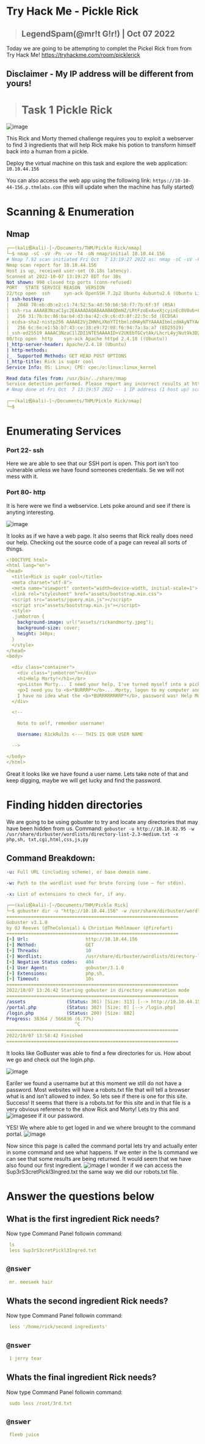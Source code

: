 # Try Hack Me - Pickle Rick

>## LegendSpam(@mr!t G!r!) | Oct 07 2022

Today we are going to be attempting to complet the Pickel Rick from from Try Hack Me!
https://tryhackme.com/room/picklerick

## Disclaimer - My IP address will be different from yours!

># Task 1 Pickle Rick 
![image](https://i.imgur.com/o9pyhyU.jpg)

This Rick and Morty themed challenge requires you to exploit a webserver to find 3 ingredients that will help Rick make his potion to transform himself back into a human from a pickle.

Deploy the virtual machine on this task and explore the web application: `10.10.44.156`

You can also access the web app using the following link: `https://10-10-44-156.p.thmlabs.com` (this will update when the machine has fully started)

# Scanning & Enumeration
## Nmap
```yaml
┌──(kali㉿kali)-[~/Documents/THM/Pickle Rick/nmap]
└─$ nmap -sC -sV -Pn -vv -T4 -oN nmap/initial 10.10.44.156
# Nmap 7.92 scan initiated Fri Oct  7 13:19:27 2022 as: nmap -sC -sV -Pn -vv -T4 -oN nmap/initial 10.10.44.156
Nmap scan report for 10.10.44.156
Host is up, received user-set (0.18s latency).
Scanned at 2022-10-07 13:19:27 EDT for 30s
Not shown: 998 closed tcp ports (conn-refused)
PORT   STATE SERVICE REASON  VERSION
22/tcp open  ssh     syn-ack OpenSSH 7.2p2 Ubuntu 4ubuntu2.6 (Ubuntu Linux; protocol 2.0)
| ssh-hostkey: 
|   2048 70:eb:db:e2:c1:74:52:5a:4d:50:b6:58:f7:7b:6f:3f (RSA)
| ssh-rsa AAAAB3NzaC1yc2EAAAADAQABAAABAQDmNZ/LRtFzoExAveXjcyinEc8V0ub+8PTkh20JexjMf1UnxZP0Svfu7rHhnJ9+7yAbOlxtaOKJbYo7CxaQv7GIVOtncRkQYp20R/Y60COF0S+4Jji8HQnMuCPofnq4bN9xPXiWC6wDPtPcsjAmBYUki4GK/5VKLLVtHq3nIbUAYiApZJMyEdkGCilc3+KnNMoZsl3tmCn4hKHFciu94FfucoQPYs6GudXb2eIKHFZDtEfpdKYIc5quWgLNzLL4kUi47r/8blOwPwQQ2Hs1g/AExSAdboDPZ5MTRArc5NyA5qgH5kWvmkjHb8s0DyPsQQDTesMiwRgVbBhIXO2ye+Zr
|   256 31:7b:bc:86:ba:b4:d3:ba:42:c9:c6:d3:8f:22:5c:5d (ECDSA)
| ecdsa-sha2-nistp256 AAAAE2VjZHNhLXNoYTItbmlzdHAyNTYAAAAIbmlzdHAyNTYAAABBBO/ALQrxvy7ApoXK7cGYQN0KjqECM2LJe5nWvHM0ULX1kmznXJm+F71yrydzD5p625jSsoGO9pm+z/L8BaKa0F0=
|   256 6c:6e:e1:5b:b7:43:ce:38:e9:72:08:f6:94:7a:3a:a7 (ED25519)
|_ssh-ed25519 AAAAC3NzaC1lZDI1NTE5AAAAID+V2UKEbTGCvtAk/LhcrL4yjNut9k3D2xTbnlpBA7B4
80/tcp open  http    syn-ack Apache httpd 2.4.18 ((Ubuntu))
|_http-server-header: Apache/2.4.18 (Ubuntu)
| http-methods: 
|_  Supported Methods: GET HEAD POST OPTIONS
|_http-title: Rick is sup4r cool
Service Info: OS: Linux; CPE: cpe:/o:linux:linux_kernel

Read data files from: /usr/bin/../share/nmap
Service detection performed. Please report any incorrect results at https://nmap.org/submit/ .
# Nmap done at Fri Oct  7 13:19:57 2022 -- 1 IP address (1 host up) scanned in 30.16 seconds
                                                                                     
┌──(kali㉿kali)-[~/Documents/THM/Pickle Rick/nmap]
└─$ 

```
# Enumerating Services

### Port 22- ssh

Here we are able to see that our SSH port is open. This port isn't too vulnerable unless we have found someones credentials. Se we will not mess with it.

### Port 80- http

It is here were we find a webservice. Lets poke around and see if there is anyting interesting.

![image](https://raw.githubusercontent.com/CCrashZer0/PickleRick/master/images/webService.png)

It looks as if we have a web page. It also seems that Rick really does need our help.
Checking out the source code of a page can reveal all sorts of things. 
```yaml
<!DOCTYPE html>
<html lang="en">
<head>
  <title>Rick is sup4r cool</title>
  <meta charset="utf-8">
  <meta name="viewport" content="width=device-width, initial-scale=1">
  <link rel="stylesheet" href="assets/bootstrap.min.css">
  <script src="assets/jquery.min.js"></script>
  <script src="assets/bootstrap.min.js"></script>
  <style>
  .jumbotron {
    background-image: url("assets/rickandmorty.jpeg");
    background-size: cover;
    height: 340px;
  }
  </style>
</head>
<body>

  <div class="container">
    <div class="jumbotron"></div>
    <h1>Help Morty!</h1></br>
    <p>Listen Morty... I need your help, I've turned myself into a pickle again and this time I can't change back!</p></br>
    <p>I need you to <b>*BURRRP*</b>....Morty, logon to my computer and find the last three secret ingredients to finish my pickle-reverse potion. The only problem is,
    I have no idea what the <b>*BURRRRRRRRP*</b>, password was! Help Morty, Help!</p></br>
  </div>

  <!--

    Note to self, remember username!

    Username: R1ckRul3s <--- THIS IS OUR USER NAME 

  -->

</body>
</html>

```
Great it looks like we have found a user name. Lets take note of that and keep digging, maybe we will get lucky and find the password.

# Finding hidden directories

We are going to be using gobuster to try and locate any directories that may have been hidden from us.
Command: `gobuster -u http://10.10.82.95 -w /usr/share/dirbuster/wordlists/directory-list-2.3-medium.txt -x php,sh, txt,cgi,html,css,js,py`

## Command Breakdown:
```yaml
-u: Full URL (including scheme), or base domain name.

-w: Path to the wordlist used for brute forcing (use – for stdin).

-x: List of extensions to check for, if any.  
```
```yaml
┌──(kali㉿kali)-[~/Documents/THM/Pickle Rick]
└─$ gobuster dir -u "http://10.10.44.156" -w /usr/share/dirbuster/wordlists/directory-list-1.0.txt -x php,sh, txt,cgi,html,css,js,py
===============================================================
Gobuster v3.1.0
by OJ Reeves (@TheColonial) & Christian Mehlmauer (@firefart)
===============================================================
[+] Url:                     http://10.10.44.156
[+] Method:                  GET
[+] Threads:                 10
[+] Wordlist:                /usr/share/dirbuster/wordlists/directory-list-1.0.txt
[+] Negative Status codes:   404
[+] User Agent:              gobuster/3.1.0
[+] Extensions:              php,sh,
[+] Timeout:                 10s
===============================================================
2022/10/07 13:26:42 Starting gobuster in directory enumeration mode
===============================================================
/assets               (Status: 301) [Size: 313] [--> http://10.10.44.156/assets/]
/portal.php           (Status: 302) [Size: 0] [--> /login.php]                   
/login.php            (Status: 200) [Size: 882]                                  
Progress: 38364 / 566836 (6.77%)
                         ^C
===============================================================
2022/10/07 13:58:42 Finished
===============================================================
```
It looks like GoBuster was able to find a few directories for us.
How about we go and check out the login.php. 

![image](https://raw.githubusercontent.com/CCrashZer0/PickleRick/master/images/login.png)

Eariler we found a username but at this moment we still do not have a password.
Most websites will have a robots.txt file that will tell a browser what is and isn't allowed to index. So lets see if there is one for this site.
Success! It seems that there is a robots.txt for this site and in that file is a very obvious reference to the show Rick and Morty! Lets try this and 
![image](https://raw.githubusercontent.com/CCrashZer0/PickleRick/master/images/robots.png)see if it our password.

YES! We where able to get loged in and we where brought to the command portal. 
![image](https://raw.githubusercontent.com/CCrashZer0/PickleRick/master/images/commandPortal.png)

Now since this page is called the command portal lets try and actually enter in some command and see what happens.
If we enter in the ls command we can see that some results are being returned. It would seem that we have also found our first ingredient.
![image](https://raw.githubusercontent.com/CCrashZer0/PickleRick/master/images/lsCommand.png)
I wonder if we can access the Sup3rS3cretPickl3Ingred.txt the same way we did our robots.txt file. 


# Answer the questions below

## What is the first ingredient Rick needs?
Now type Command Panel followin command:
```yaml
 ls
 less Sup3rS3cretPickl3Ingred.txt

```
## `@nswer`
```yaml
 mr. meeseek hair
```
## Whats the second ingredient Rick needs?
Now type Command Panel followin command:
```yaml
 less '/home/rick/second ingredients'
```
## `@nswer`
```yaml
 1 jerry tear
```

## Whats the final ingredient Rick needs?
Now type Command Panel followin command:
```yaml
 sudo less /root/3rd.txt
```
## `@nswer`
```yaml
 fleeb juice
```
